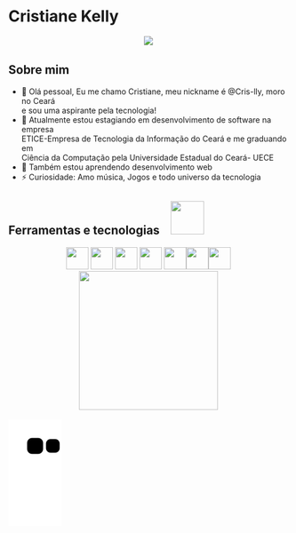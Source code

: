 <h1> Cristiane Kelly</h1>
<div align="center">
  <img src="https://user-images.githubusercontent.com/86075123/195182571-06f0c6d4-b369-4b03-814b-e51db6f1e6fe.jpg">
</div>


## Sobre mim 
- 👋 Olá pessoal, Eu me chamo Cristiane, meu nickname é @Cris-lly, moro no Ceará <br> e sou uma aspirante pela tecnologia!</li>
- 🔭 Atualmente estou estagiando em desenvolvimento de software na empresa <br> ETICE-Empresa de Tecnologia da Informação do Ceará
  e me graduando em <br> Ciência da Computação pela Universidade Estadual do Ceará- UECE 
- 🌱 Também estou aprendendo desenvolvimento web 
- ⚡ Curiosidade: Amo música, Jogos e todo universo da tecnologia 


## Ferramentas e tecnologias <img src="https://user-images.githubusercontent.com/86075123/195196041-13928df7-2095-4ff5-b5fd-542809ea5cdf.gif" width="60" height="60" hspace="15"  />
<div align="center">
  <img src="https://cdn.jsdelivr.net/gh/devicons/devicon/icons/git/git-original.svg" width="40" height="40"/> <img src="https://cdn.jsdelivr.net/gh/devicons/devicon/icons/css3/css3-original-wordmark.svg" width="40" height="40" /> <img src="https://cdn.jsdelivr.net/gh/devicons/devicon/icons/html5/html5-original.svg" width="40" height="40"/> <img src="https://cdn.jsdelivr.net/gh/devicons/devicon/icons/python/python-original.svg" width="40" height="40" /> <img src="https://cdn.jsdelivr.net/gh/devicons/devicon/icons/c/c-original.svg" width="40" height="40"  /><img src="https://cdn.jsdelivr.net/gh/devicons/devicon/icons/bootstrap/bootstrap-original.svg"  width="40" height="40" /><img src="https://cdn.jsdelivr.net/gh/devicons/devicon/icons/php/php-original.svg"  width="40" height="40"/>
          
          

</div>          
<div align="center">
  <img src="https://user-images.githubusercontent.com/86075123/195189935-27e9534e-ea70-4019-af68-28011b6a030b.png" width="250" height="250" >
</div>
          
![Snake animation](https://github.com/Cris-lly/Cris-lly/blob/output/github-contribution-grid-snake.svg)
<!---
Cris-lly/Cris-lly is a ✨ special ✨ repository because its `README.md` (this file) appears on your GitHub profile.
You can click the Preview link to take a look at your changes.
--->
